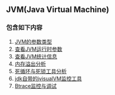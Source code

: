## JVM(Java Virtual Machine)

### 包含如下内容
  1. [JVM的参数类型](https://github.com/nieshanfeng/work-know/blob/master/Java/JVM/1.JVM%E5%8F%82%E6%95%B0%E7%B1%BB%E5%9E%8B.md)
  2. [查看JVM运行时参数](https://github.com/nieshanfeng/work-know/blob/master/Java/JVM/2.%E6%9F%A5%E7%9C%8BJVM%E8%BF%90%E8%A1%8C%E6%97%B6%E5%8F%82%E6%95%B0_jinfo.md)
  3. [查看JVM统计信息](https://github.com/nieshanfeng/work-know/blob/master/Java/JVM/3.%E6%9F%A5%E7%9C%8BJVM%E7%BB%9F%E8%AE%A1%E4%BF%A1%E6%81%AF_jstat.md)
  4. [内存溢出分析]()
  5. [死循环与死锁工具分析]()
  6. [jdk自带的jvisualVM监控工具]()
  7. [Btrace监控与调试]()